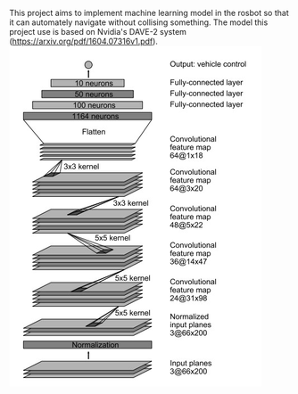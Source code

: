 This project aims to implement machine learning model in the rosbot so that it can automately navigate without collising something. The model this project use is based on Nvidia's DAVE-2 system (https://arxiv.org/pdf/1604.07316v1.pdf).  
![image](https://github.com/Taylucky/Rosbot2.0/blob/master/figures/DAVE2_structure.jpg)
